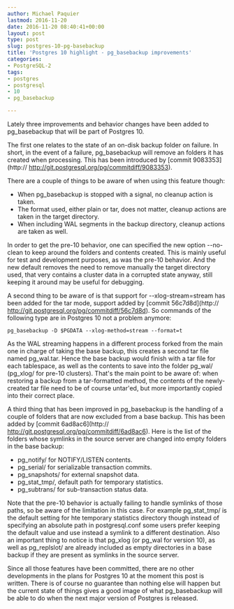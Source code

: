 ```yaml
---
author: Michael Paquier
lastmod: 2016-11-20
date: 2016-11-20 08:40:41+00:00
layout: post
type: post
slug: postgres-10-pg-basebackup
title: 'Postgres 10 highlight - pg_basebackup improvements'
categories:
- PostgreSQL-2
tags:
- postgres
- postgresql
- 10
- pg_basebackup

---
```


Lately three improvements and behavior changes have been added to
pg\_basebackup that will be part of Postgres 10.

The first one relates to the state of an on-disk backup folder on failure.
In short, in the event of a failure, pg\_basebackup will remove an folders
it has created when processing. This has been introduced by
[commit 9083353](http:// http://git.postgresql.org/pg/commitdiff/9083353).

There are a couple of things to be aware of when using this feature
though:

  * When pg\_basebackup is stopped with a signal, no cleanup action
  is taken.
  * The format used, either plain or tar, does not matter, cleanup
  actions are taken in the target directory.
  * When including WAL segments in the backup directory, cleanup
  actions are taken as well.

In order to get the pre-10 behavior, one can specified the new option
--no-clean to keep around the folders and contents created. This is
mainly useful for test and development purposes, as was the pre-10
behavior. And the new default removes the need to remove manually
the target directory used, that very contains a cluster data in a
corrupted state anyway, still keeping it around may be useful for
debugging.

A second thing to be aware of is that support for --xlog-stream=stream
has been added for the tar mode, support added by
[commit 56c7d8d](http:// http://git.postgresql.org/pg/commitdiff/56c7d8d).
So commands of the following type are in Postgres 10 not a problem anymore:

    pg_basebackup -D $PGDATA --xlog-method=stream --format=t

As the WAL streaming happens in a different process forked from the
main one in charge of taking the base backup, this creates a second
tar file named pg\_wal.tar. Hence the base backup would finish with
a tar file for each tablespace, as well as the contents to save into
the folder pg\_wal/ (pg\_xlog/ for pre-10 clusters). That's the main
point to be aware of: when restoring a backup from a tar-formatted
method, the contents of the newly-created tar file need to be of
course untar'ed, but more importantly copied into their correct place.

A third thing that has been improved in pg\_basebackup is the handling
of a couple of folders that are now excluded from a base backup. This
has been added by
[commit 6ad8ac6](http:// http://git.postgresql.org/pg/commitdiff/6ad8ac6).
Here is the list of the folders whose symlinks in the source server
are changed into empty folders in the base backup:

  * pg\_notify/ for NOTIFY/LISTEN contents.
  * pg\_serial/ for serializable transaction commits.
  * pg\_snapshots/ for external snapshot data.
  * pg\_stat\_tmp/, default path for temporary statistics.
  * pg\_subtrans/ for sub-transaction status data.

Note that the pre-10 behavior is actually failing to handle symlinks
of those paths, so be aware of the limitation in this case. For example
pg\_stat\_tmp/ is the default setting for hte temporary statistics
directory though instead of specifying an absolute path in postgresql.conf
some users prefer keeping the default value and use instead a symlink to
a different destination. Also an important thing to notice is that pg\_xlog
(or pg\_wal for version 10), as well as pg\_replslot/ are already included
as empty directories in a base backup if they are present as symlinks in
the source server.

Since all those features have been committed, there are no other
developments in the plans for Postgres 10 at the moment this post is
written. There is of course no guarantee than nothing else will happen
but the current state of things gives a good image of what pg\_basebackup
will be able to do when the next major version of Postgres is released.
